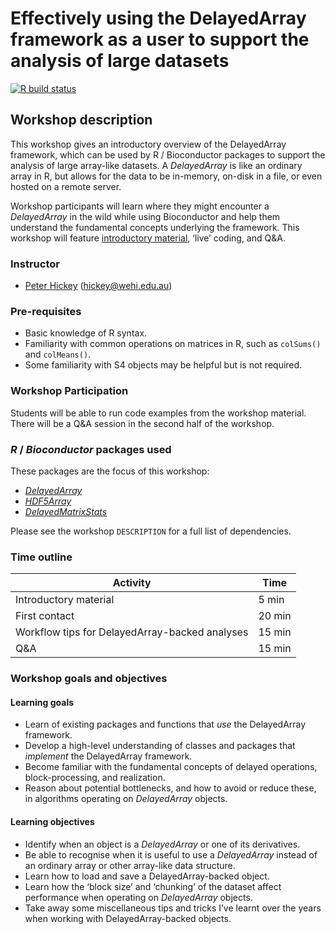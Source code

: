 
<!-- README.md is generated from README.Rmd. Please edit that file -->

# Effectively using the DelayedArray framework as a user to support the analysis of large datasets

<!-- badges: start -->

[![R build
status](https://github.com/PeteHaitch/BioC2020_DelayedArray_workshop/workflows/.github/workflows/basic_checks.yaml/badge.svg)](https://github.com/PeteHaitch/BioC2020_DelayedArray_workshop/actions)
<!-- badges: end -->

## Workshop description

This workshop gives an introductory overview of the DelayedArray
framework, which can be used by R / Bioconductor packages to support the
analysis of large array-like datasets. A *DelayedArray* is like an
ordinary array in R, but allows for the data to be in-memory, on-disk in
a file, or even hosted on a remote server.

Workshop participants will learn where they might encounter a
*DelayedArray* in the wild while using Bioconductor and help them
understand the fundamental concepts underlying the framework. This
workshop will feature [introductory
material](https://docs.google.com/presentation/d/1_v4IuKLFs781pp7x0BwUxv7mwCfPLBTWu320g3lQmME/edit?usp=sharing),
‘live’ coding, and Q\&A.

### Instructor

  - [Peter Hickey](https://peterhickey.org/) (<hickey@wehi.edu.au>)

### Pre-requisites

  - Basic knowledge of R syntax.
  - Familiarity with common operations on matrices in R, such as
    `colSums()` and `colMeans()`.
  - Some familiarity with S4 objects may be helpful but is not required.

### Workshop Participation

Students will be able to run code examples from the workshop material.
There will be a Q\&A session in the second half of the workshop.

### *R* / *Bioconductor* packages used

These packages are the focus of this workshop:

  - *[DelayedArray](https://bioconductor.org/packages/3.12/DelayedArray)*
  - *[HDF5Array](https://bioconductor.org/packages/3.12/HDF5Array)*
  - *[DelayedMatrixStats](https://bioconductor.org/packages/3.12/DelayedMatrixStats)*

Please see the workshop `DESCRIPTION` for a full list of dependencies.

### Time outline

| Activity                                       | Time   |
| ---------------------------------------------- | ------ |
| Introductory material                          | 5 min  |
| First contact                                  | 20 min |
| Workflow tips for DelayedArray-backed analyses | 15 min |
| Q\&A                                           | 15 min |

### Workshop goals and objectives

#### Learning goals

  - Learn of existing packages and functions that *use* the DelayedArray
    framework.
  - Develop a high-level understanding of classes and packages that
    *implement* the DelayedArray framework.
  - Become familiar with the fundamental concepts of delayed operations,
    block-processing, and realization.
  - Reason about potential bottlenecks, and how to avoid or reduce
    these, in algorithms operating on *DelayedArray* objects.

#### Learning objectives

  - Identify when an object is a *DelayedArray* or one of its
    derivatives.
  - Be able to recognise when it is useful to use a *DelayedArray*
    instead of an ordinary array or other array-like data structure.
  - Learn how to load and save a DelayedArray-backed object.
  - Learn how the ‘block size’ and ‘chunking’ of the dataset affect
    performance when operating on *DelayedArray* objects.
  - Take away some miscellaneous tips and tricks I’ve learnt over the
    years when working with DelayedArray-backed objects.
